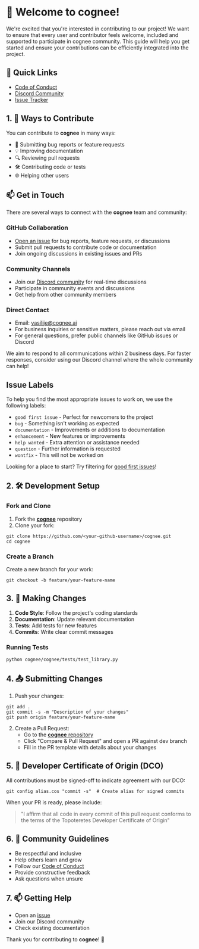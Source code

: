 # 🎉 Welcome to **cognee**! 

We're excited that you're interested in contributing to our project! 
We want to ensure that every user and contributor feels welcome, included and supported to participate in cognee community. 
This guide will help you get started and ensure your contributions can be efficiently integrated into the project.

## 🌟 Quick Links

- [Code of Conduct](CODE_OF_CONDUCT.md)
- [Discord Community](https://discord.gg/bcy8xFAtfd)  
- [Issue Tracker](https://github.com/topoteretes/cognee/issues)

## 1. 🚀 Ways to Contribute

You can contribute to **cognee** in many ways:

- 📝 Submitting bug reports or feature requests
- 💡 Improving documentation
- 🔍 Reviewing pull requests
- 🛠️ Contributing code or tests
- 🌐 Helping other users

## 📫 Get in Touch

There are several ways to connect with the **cognee** team and community:

### GitHub Collaboration
- [Open an issue](https://github.com/topoteretes/cognee/issues) for bug reports, feature requests, or discussions
- Submit pull requests to contribute code or documentation
- Join ongoing discussions in existing issues and PRs

### Community Channels
- Join our [Discord community](https://discord.gg/bcy8xFAtfd) for real-time discussions
- Participate in community events and discussions
- Get help from other community members

### Direct Contact
- Email: vasilije@cognee.ai
- For business inquiries or sensitive matters, please reach out via email
- For general questions, prefer public channels like GitHub issues or Discord

We aim to respond to all communications within 2 business days. For faster responses, consider using our Discord channel where the whole community can help!

## Issue Labels

To help you find the most appropriate issues to work on, we use the following labels:

- `good first issue` - Perfect for newcomers to the project
- `bug` - Something isn't working as expected
- `documentation` - Improvements or additions to documentation
- `enhancement` - New features or improvements
- `help wanted` - Extra attention or assistance needed
- `question` - Further information is requested
- `wontfix` - This will not be worked on

Looking for a place to start? Try filtering for [good first issues](https://github.com/topoteretes/cognee/labels/good%20first%20issue)!


## 2. 🛠️ Development Setup

### Fork and Clone

1. Fork the [**cognee**](https://github.com/topoteretes/cognee) repository
2. Clone your fork:
```shell
git clone https://github.com/<your-github-username>/cognee.git
cd cognee
```

### Create a Branch

Create a new branch for your work:
```shell
git checkout -b feature/your-feature-name
```

## 3. 🎯 Making Changes

1. **Code Style**: Follow the project's coding standards
2. **Documentation**: Update relevant documentation
3. **Tests**: Add tests for new features
4. **Commits**: Write clear commit messages

### Running Tests
```shell
python cognee/cognee/tests/test_library.py
```

## 4. 📤 Submitting Changes

1. Push your changes:
```shell
git add .
git commit -s -m "Description of your changes"
git push origin feature/your-feature-name
```

2. Create a Pull Request:
   - Go to the [**cognee** repository](https://github.com/topoteretes/cognee)
   - Click "Compare & Pull Request" and open a PR against dev branch
   - Fill in the PR template with details about your changes

## 5. 📜 Developer Certificate of Origin (DCO)

All contributions must be signed-off to indicate agreement with our DCO:

```shell
git config alias.cos "commit -s"  # Create alias for signed commits
```

When your PR is ready, please include:
> "I affirm that all code in every commit of this pull request conforms to the terms of the Topoteretes Developer Certificate of Origin"

## 6. 🤝 Community Guidelines

- Be respectful and inclusive
- Help others learn and grow
- Follow our [Code of Conduct](CODE_OF_CONDUCT.md)
- Provide constructive feedback
- Ask questions when unsure

## 7. 📫 Getting Help

- Open an [issue](https://github.com/topoteretes/cognee/issues)
- Join our Discord community
- Check existing documentation

Thank you for contributing to **cognee**! 🌟
